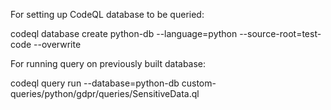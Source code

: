 For setting up CodeQL database to be queried:

codeql database create python-db --language=python --source-root=test-code --overwrite

For running query on previously built database:

codeql query run --database=python-db custom-queries/python/gdpr/queries/SensitiveData.ql
